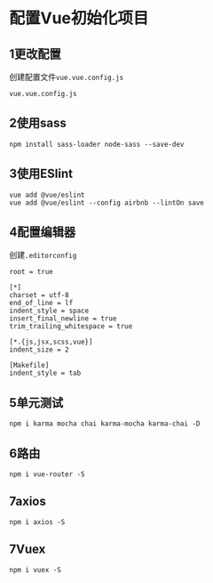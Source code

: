 # 配置Vue初始化项目

## 1更改配置
创建配置文件`vue.vue.config.js`
```
vue.vue.config.js
```
## 2使用sass
```
npm install sass-loader node-sass --save-dev
```

## 3使用ESlint
```
vue add @vue/eslint
vue add @vue/eslint --config airbnb --lintOn save
```
## 4配置编辑器
创建`.editorconfig`
```
root = true

[*]
charset = utf-8
end_of_line = lf
indent_style = space
insert_final_newline = true
trim_trailing_whitespace = true

[*.{js,jsx,scss,vue}]
indent_size = 2

[Makefile]
indent_style = tab

```

## 5单元测试
```
npm i karma mocha chai karma-mocha karma-chai -D
```

## 6路由
```
npm i vue-router -S
```

## 7axios
```
npm i axios -S
```

## 7Vuex
```
npm i vuex -S
```
